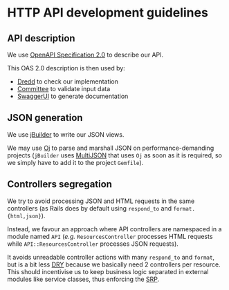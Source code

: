 # HTTP API development guidelines

## API description

We use [OpenAPI Specification 2.0](https://swagger.io/specification/v2/)
to describe our API.

This OAS 2.0 description is then used by:
* [Dredd](https://github.com/apiaryio/dredd) to check our implementation
* [Committee](https://github.com/interagent/committee) to validate input data
* [SwaggerUI](https://swagger.io/tools/swagger-ui) to generate documentation

## JSON generation

We use [jBuilder](https://github.com/rails/jbuilder) to write our JSON views.

We may use [Oj](https://github.com/ohler55/oj) to parse and marshall
JSON on performance-demanding projects (`jBuilder` uses
[MultiJSON](https://github.com/intridea/multi_json) that uses `Oj` as soon as
it is required, so we simply have to add it to the project `Gemfile`).

## Controllers segregation

We try to avoid processing JSON and HTML requests in the same controllers
(as Rails does by default using `respond_to` and `format.{html,json}`).

Instead, we favour an approach where API controllers are namespaced in a module
named `API` (_e.g._ `ResourcesController` processes HTML requests while
`API::ResourcesController` processes JSON requests).

It avoids unreadable controller actions with many `respond_to` and `format`,
but is a bit less [DRY](https://en.wikipedia.org/wiki/Don%27t_repeat_yourself)
because we basically need 2 controllers per resource.
This should incentivise us to keep business logic separated in external modules
like service classes, thus enforcing the
[SRP](https://en.wikipedia.org/wiki/Single_responsibility_principle).
